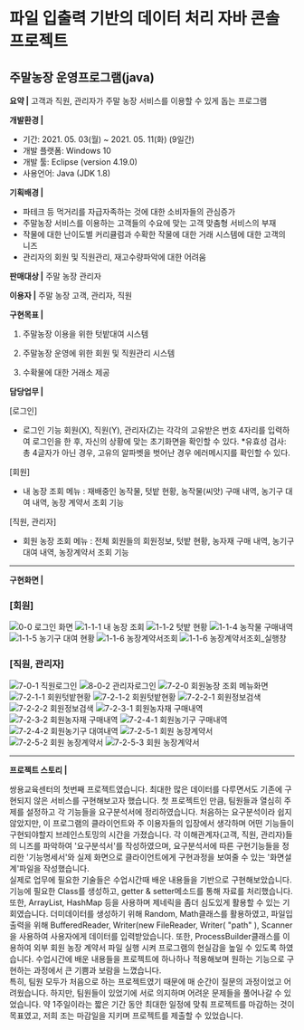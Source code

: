 # 파일 입출력 기반의 데이터 처리 자바 콘솔 프로젝트
## 주말농장 운영프로그램(java)

**요약 |**
고객과 직원, 관리자가 주말 농장 서비스를 이용할 수 있게 돕는 프로그램

**개발환경 |**
- 기간: 2021. 05. 03(월) ~ 2021. 05. 11(화) (9일간)
- 개발 플랫폼: Windows 10
- 개발 툴: Eclipse (version 4.19.0)
- 사용언어: Java (JDK 1.8)

**기획배경 |**
- 파테크 등 먹거리를 자급자족하는 것에 대한 소비자들의 관심증가
- 주말농장 서비스를 이용하는 고객들의 수요에 맞는 고객 맞춤형 서비스의 부재
- 작물에 대한 난이도별 커리큘럼과 수확한 작물에 대한 거래 시스템에 대한 고객의 니즈
- 관리자의 회원 및 직원관리, 재고수량파악에 대한 어려움

**판매대상 |**
주말 농장 관리자

**이용자 |**
주말 농장 고객, 관리자, 직원

**구현목표 |**
1. 주말농장 이용을 위한 텃밭대여 시스템

2. 주말농장 운영에 위한 회원 및 직원관리 시스템

3. 수확물에 대한 거래소 제공

**담당업무 |**

[로그인]
- 로그인 기능	회원(X), 직원(Y), 관리자(Z)는
각각의 고유받은 번호 4자리를 입력하여 로그인을 한 후,
자신의 상황에 맞는 초기화면을 확인할 수 있다.
*유효성 검사: 총 4글자가 아닌 경우,
고유의 알파벳을 벗어난 경우 에러메시지를 확인할 수 있다.

[회원]
- 내 농장 조회 메뉴 : 재배중인 농작물, 텃밭 현황, 농작물(씨앗) 구매 내역,
농기구 대여 내역, 농장 계약서 조회 기능

[직원, 관리자]
- 회원 농장 조회 메뉴	: 전체 회원들의 회원정보, 텃밭 현황, 농자재 구매 내역,
농기구 대여 내역, 농장계약서 조회 기능

***

**구현화면 |**

### [회원]

![0-0  로그인 화면](https://user-images.githubusercontent.com/76515187/129557191-c5bb08e5-a4c4-4113-9841-da856510893e.PNG)
![1-1-1  내 농장 조회](https://user-images.githubusercontent.com/76515187/129557231-35ab7970-aecd-41f2-afd1-13b677b2e11a.png)
![1-1-2  텃밭 현황](https://user-images.githubusercontent.com/76515187/129557234-eecde9fc-ab5f-4ae8-9d00-189ae1398ec6.png)
![1-1-4  농작물 구매내역](https://user-images.githubusercontent.com/76515187/129557237-8268658c-3bb2-46d6-9d36-e0fb2f168a83.png)
![1-1-5  농기구 대여 현황](https://user-images.githubusercontent.com/76515187/129557238-bf2c0683-dc67-4f92-816e-6469bcae3191.png)
![1-1-6  농장계약서조회](https://user-images.githubusercontent.com/76515187/129557239-f3173942-dc64-418a-a66a-43cbfe8575e7.png)
![1-1-6  농장계약서조회_실행창](https://user-images.githubusercontent.com/76515187/129557240-fe8d5769-721d-4ac9-8364-958a20c9ed79.png)

### [직원, 관리자]

![7-0-1 직원로그인](https://user-images.githubusercontent.com/76515187/129557243-a3b51061-d0c7-4beb-8a30-263baf0c39db.png)
![8-0-2 관리자로그인](https://user-images.githubusercontent.com/76515187/129557266-d0c2df43-1ff2-42eb-a447-9c7527741abb.png)
![7-2-0 회원농장 조회 메뉴화면](https://user-images.githubusercontent.com/76515187/129557244-0e8e7f79-f583-42cf-9d2e-956b9556f629.png)
![7-2-1-1  회원텃밭현황](https://user-images.githubusercontent.com/76515187/129557245-e0ca3f70-e2d6-4c21-a23d-c5251f0da53a.png)
![7-2-1-2  회원텃밭현황](https://user-images.githubusercontent.com/76515187/129557246-ea4e2c13-9ba9-429f-973a-2aadee12c78c.png)
![7-2-2-1 회원정보검색](https://user-images.githubusercontent.com/76515187/129557247-badceda1-eac8-4a02-9692-bb3a55e8bc8d.png)
![7-2-2-2 회원정보검색](https://user-images.githubusercontent.com/76515187/129557252-787b4bc3-6073-4dbe-bb97-12ac105596cd.png)
![7-2-3-1 회원농자재 구매내역](https://user-images.githubusercontent.com/76515187/129557253-673e5ea7-980b-49d3-9bb4-5b522fa132c2.png)
![7-2-3-2 회원농자재 구매내역](https://user-images.githubusercontent.com/76515187/129557254-13526693-2910-4eac-aea1-804900278fd9.png)
![7-2-4-1 회원농기구 구매내역](https://user-images.githubusercontent.com/76515187/129557256-2511cd72-6f21-4fbb-a7e8-59a368247dda.png)
![7-2-4-2 회원농기구 대여내역](https://user-images.githubusercontent.com/76515187/129557257-d31a3f9f-3f1e-4fda-8a24-93f6a72fa206.png)
![7-2-5-1 회원 농장계약서](https://user-images.githubusercontent.com/76515187/129557258-61b173ba-77bb-4314-ba7d-2a87b808e04a.png)
![7-2-5-2 회원 농장계약서](https://user-images.githubusercontent.com/76515187/129557260-01937aa8-ac4d-44b1-b7c7-092e13c9e5c9.png)
![7-2-5-3 회원 농장계약서](https://user-images.githubusercontent.com/76515187/129557263-289429d6-2627-4123-982b-391c9a069c5d.png)

***

**프로젝트 스토리 |**

쌍용교육센터의 첫번째 프로젝트였습니다. 최대한 많은 데이터를 다루면서도 기존에 구현되지 않은 서비스를 구현해보고자 했습니다. 
첫 프로젝트인 만큼, 팀원들과 열심히 주제를 설정하고 각 기능들을 요구분석서에 정리하였습니다. 
처음하는 요구분석이라 쉽지 않았지만, 이 프로그램의 클라이언트와 주 이용자들의 입장에서 생각하며 어떤 기능들이 구현되야할지 브레인스토밍의 시간을 가졌습니다. 
각 이해관계자(고객, 직원, 관리자)들의 니즈를 파악하여 '요구분석서'를 작성하였으며, 요구분석서에 따른 구현기능들을 정리한 '기능명세서'와 실제 화면으로 클라이언트에게 구현과정을 보여줄 수 있는 '화면설계'파일을 작성했습니다.
<br>
실제로 업무에 필요한 기술들은 수업시간때 배운 내용들을 기반으로 구현해보았습니다. 기능에 필요한 Class를 생성하고, getter & setter메소드를 통해 자료를 처리했습니다. 또한, ArrayList<T>, HashMap<T> 등을 사용하며 제네릭을 좀더 심도있게 활용할 수 있는 기회였습니다.	더미데이터를 생성하기 위해 Random, Math클래스를 활용하였고, 파일입출력을 위해 BufferedReader, Writer(new FileReader, Writer( "path" ), Scanner을 사용하여 사용자에게 데이터를 입력받았습니다. 또한, ProcessBuilder클래스를 이용하여 외부 회원 농장 계약서 파일 실행 시켜 프로그램의 현실감을 높일 수 있도록 하였습니다. 수업시간에 배운 내용들을 프로젝트에 하나하나 적용해보며 원하는 기능으로 구현하는 과정에서 큰 기쁨과 보람을 느꼈습니다. 
<br>
특히, 팀원 모두가 처음으로 하는 프로젝트였기 때문에 매 순간이 질문의 과정이었고 어려웠습니다.
하지만, 팀원들이 있었기에 서로 의지하며 어려운 문제들을 풀어나갈 수 있었습니다. 약 1주일이라는 짧은 기간 동안 최대한 일정에 맞춰 프로젝트를 마감하는 것이 목표였고, 저희 조는 마감일을 지키며 프로젝트를 제출할 수 있었습니다.

